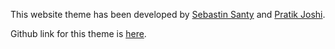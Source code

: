 This website theme has been developed by [Sebastin Santy](http://sebastinsanty.com/) and [Pratik Joshi](https://pratikmjoshi.github.io/).</br>

Github link for this theme is [here](https://github.com/SebastinSanty/minimal-research-theme).

